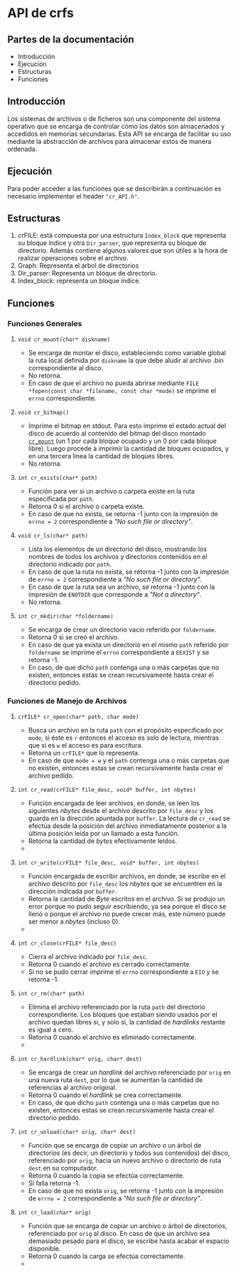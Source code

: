 # API de crfs

## Partes de la documentación

* Introducción
* Ejecución
* Estructuras
* Funciones

## Introducción

Los sistemas de archivos o de ficheros son una componente del sistema operativo que se encarga de controlar cómo los datos son almacenados y accedidos en memorias secundarias. Esta API se encarga de facilitar su uso mediante la abstracción de archivos para almacenar estos de manera ordenada.

## Ejecución

Para poder acceder a las funciones que se describirán a continuación es necesario implementar el header `"cr_API.h"`.

## Estructuras

1. crFILE: está compuesta por una estructura `Index_block` que representa su bloque índice y otra `Dir_parser`, que representa su bloque de directorio. Además contiene algunos valores que son útiles a la hora de realizar operaciones sobre el archivo.
2. Graph: Representa el árbol de directorios
3. Dir_parser: Representa un bloque de directorio.
4. Index_block: representa un bloque índice.

## Funciones

### Funciones Generales

1. <a name="cr_mount"></a>`void cr_mount(char* diskname)`

    * Se encarga de montar el disco, estableciendo como variable global la ruta local definida por `diskname` la que debe aludir al archivo .bin correspondiente al disco.
    * No retorna.
    * En caso de que el archivo no pueda abrirse mediante `FILE *fopen(const char *filename, const char *mode)` se imprime el `errno` correspondiente.

2. `void cr_bitmap()`
    * Imprime el bitmap en stdout. Para esto imprime el estado actual del disco de acuerdo al contenido del bitmap del disco montado [`cr_mount`](#cr_mount) (un 1 por cada bloque ocupado y un 0 por cada bloque libre). Luego procede a imprimir la cantidad de bloques ocupados, y en una tercera línea la cantidad de bloques libres.
    * No retorna.

3. `int cr_exists(char* path)`
    * Función para ver si un archivo o carpeta existe en la ruta especificada por `path`.
    * Retorna 0 si el archivo o carpeta existe.
    * En caso de que no exista, se retorna -1 junto con la impresión de `errno = 2` correspondiente a _"No such file or directory"_.

4. `void cr_ls(char* path)`
    * Lista los elementos de un directorio del disco, mostrando los nombres de todos los archivos y directorios contenidos en el directorio indicado por `path`.
    * En caso de que la ruta no exista, se retorna -1 junto con la impresión de `errno = 2` correspondiente a _"No such file or directory"_.
    * En caso de que la ruta sea un archivo, se retorna -1 junto con la impresión de `ENOTDIR` que corresponde a _"Not a directory"_.
    * No retorna.

5. `int cr_mkdir(char *foldername)`
    * Se encarga de crear un directorio vacío referido por `foldername`.
    * Retorna 0 si se creó el archivo.
    * En caso de que ya exista un directorio en el mismo `path` referido por `foldername` se imprime el `errno` correspondiente a `EEXIST` y se retorna -1. 
    * En caso, de que dicho `path` contenga una o más carpetas que no existen, entonces estas se crean recursivamente hasta crear el directorio pedido.

### Funciones de Manejo de Archivos

1. `crFILE* cr_open(char* path, char mode)`
    * Busca un archivo en la ruta `path` con el propósito especificado por `mode`, si éste es `r` entonces el acceso es solo de lectura, mientras que si es `w` el acceso es para escritura.
    * Retorna un `crFILE*` que lo representa.
    * En caso de que `mode = w` y el `path` contenga una o más carpetas que no existen, entonces estas se crean recursivamente hasta crear el archivo pedido.

2. `int cr_read(crFILE* file_desc, void* buffer, int nbytes)`
    * Función encargada de leer archivos, en donde, se leen los siguientes _nbytes_ desde el archivo descrito por `file_desc` y los guarda en la dirección apuntada por `buffer`. La lectura de `cr_read` se efectúa desde la posición del archivo inmediatamente posterior a la última posición leída por un llamado a esta función.
    * Retorna la cantidad de _bytes_ efectivamente leídos.
    *

3. `int cr_write(crFILE* file_desc, void* buffer, int nbytes)`
    * Función encargada de escribir archivos, en donde, se escribe en el archivo descrito por `file_desc` los _nbytes_ que se encuentren en la dirección indicada por `buffer`.
    * Retorna la cantidad de _Byte_ escritos en el archivo. Si se produjo un error porque no pudo seguir escribiendo, ya sea porque el disco se llenó o porque el archivo no puede crecer más, este número puede ser menor a _nbytes_ (incluso 0).
    *

4. `int cr_close(crFILE* file_desc)`
    * Cierra el archivo indicado por `file_desc`.
    * Retorna 0 cuando el archivo es cerrado correctamente.
    * Si no se pudo cerrar imprime el `errno` correspondiente a `EIO` y se retorna -1. 

5. `int cr_rm(char* path)`
    * Elimina el archivo referenciado por la ruta `path` del directorio correspondiente. Los bloques que estaban siendo usados por el archivo quedan libres si, y solo si, la cantidad de _hardlinks_ restante es igual a cero.
    * Retorna 0 cuando el archivo es eliminado correctamente.
    *

6. `int cr_hardlink(char* orig, char* dest)`
    * Se encarga de crear un _hardlink_ del archivo referenciado por `orig` en una nueva ruta `dest`, por lo que se aumentan la cantidad de referencias al archivo original.
    * Retorna 0 cuando el _hardlink_ se crea correctamente.
    * En caso, de que dicho `path` contenga una o más carpetas que no existen, entonces estas se crean recursivamente hasta crear el directorio pedido.


7. `int cr_unload(char* orig, char* dest)`
    * Función que se encarga de copiar un archivo o un árbol de directorios (es decir, un directorio y todos sus contenidos) del disco, referenciado por `orig`, hacia un nuevo archivo o directorio de ruta `dest` en su computador.
    * Retorna 0 cuando la copia se efectúa correctamente.
    * Si falla retorna -1.
    * En caso de que no exista `orig`, se retorna -1 junto con la impresión de `errno = 2` correspondiente a _"No such file or directory"_.

8. `int cr_load(char* orig)`
    * Función que se encarga de copiar un archivo o árbol de directorios, referenciado por `orig` al disco. En caso de que un archivo sea demasiado pesado para el disco, se escribe hasta acabar el espacio disponible.
    * Retorna 0 cuando la carga se efectúa correctamente.
    *

